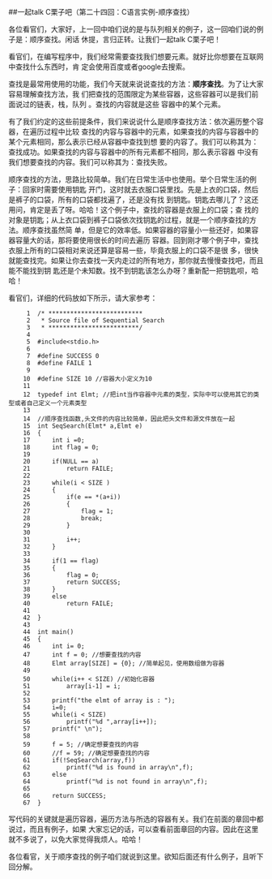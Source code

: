 ##一起talk C栗子吧（第二十四回：C语言实例-顺序查找）

各位看官们，大家好，上一回中咱们说的是与队列相关的例子，这一回咱们说的例子是：顺序查找。闲话
休提，言归正转。让我们一起talk C栗子吧！ 

看官们，在编写程序中，我们经常需要查找我们想要元素。就好比你想要在互联网中查找什么东西时，肯
定会使用百度或者google去搜索。

查找是最常用使用的功能，我们今天就来说说查找的方法：**顺序查找**。为了让大家容易理解查找方法，我
们把查找的范围限定为某些容器，这些容器可以是我们前面说过的链表，栈，队列 。查找的内容就是这些
容器中的某个元素。

有了我们约定的这些前提条件，我们来说说什么是顺序查找方法：依次遍历整个容器，在遍历过程中比较
查找的内容与容器中的元素，如果查找的内容与容器中的某个元素相同，那么表示已经从容器中查找到想
要的内容了。我们可以称其为：查找成功。如果查找的内容与容器中的所有元素都不相同，那么表示容器
中没有我们想要查找的内容。我们可以称其为：查找失败。

顺序查找的方法，思路比较简单。我们在日常生活中也使用。举个日常生活的例子：回家时需要使用钥匙
开门，这时就去衣服口袋里找。先是上衣的口袋，然后是裤子的口袋，所有的口袋都找遍了，还是没有找
到钥匙。钥匙去哪儿了？这还用问，肯定是丢了呀。哈哈！这个例子中，查找的容器是衣服上的口袋；查
找的对象是钥匙；从上衣口袋到裤子口袋依次找钥匙的过程，就是一个顺序查找的方法。顺序查找虽然简
单，但是它的效率低。如果容器的容量小一些还好，如果容器容量大的话，那将要使用很长的时间去遍历
容器。回到刚才哪个例子中，查找衣服上所有的口袋相对来说还算是容易一些，毕竟衣服上的口袋不是很
多，很快就能查找完。如果让你去查找一天内走过的所有地方，那你就去慢慢查找吧，而且能不能找到钥
匙还是个未知数。找不到钥匙该怎么办呀？重新配一把钥匙呗，哈哈！

看官们，详细的代码放如下所示，请大家参考：
```
     1	/* **************************
     2	 * Source file of Sequential Search
     3	 * *************************/
     4	
     5	#include<stdio.h>
     6	
     7	#define SUCCESS 0
     8	#define FAILE 1
     9	
    10	#define SIZE 10 //容器大小定义为10
    11	
    12	typedef int Elmt; //把int当作容器中元素的类型，实际中可以使用其它的类型或者自己定义一个元素类型
    13	
    14	//顺序查找函数,头文件的内容比较简单，因此把头文件和源文件放在一起
    15	int SeqSearch(Elmt* a,Elmt e)
    16	{
    17		int i =0;
    18		int flag = 0;
    19	
    20		if(NULL == a)
    21			return FAILE;
    22	
    23		while(i < SIZE )
    24		{
    25			if(e == *(a+i))
    26			{
    27				flag = 1;
    28				break;
    29			}
    30	
    31			i++;
    32		}
    33	
    34		if(1 == flag)
    35		{
    36			flag = 0;
    37			return SUCCESS;
    38		}
    39		else
    40			return FAILE;
    41	
    42	}
    43	
    44	int main()
    45	{
    46		int i= 0;
    47		int f = 0; //想要查找的内容
    48		Elmt array[SIZE] = {0}; //简单起见，使用数组做为容器
    49	
    50		while(i++ < SIZE) //初始化容器
    51			array[i-1] = i;
    52	
    53		printf("the elmt of array is : ");
    54		i=0;
    55		while(i < SIZE)
    56			printf("%d ",array[i++]);
    57		printf(" \n");
    58	
    59		f = 5; //确定想要查找的内容
    60		//f = 59; //确定想要查找的内容
    61		if(!SeqSearch(array,f))
    62			printf("%d is found in array\n",f);
    63		else
    64			printf("%d is not found in array\n",f);
    65	
    66		return SUCCESS;
    67	}
```
写代码的关键就是遍历容器，遍历方法与所选的容器有关。我们在前面的章回中都说过，而且有例子，如果
大家忘记的话，可以查看前面章回的内容。因此在这里就不多说了，以免大家觉得我烦人。哈哈！

各位看官，关于顺序查找的例子咱们就说到这里。欲知后面还有什么例子，且听下回分解。
